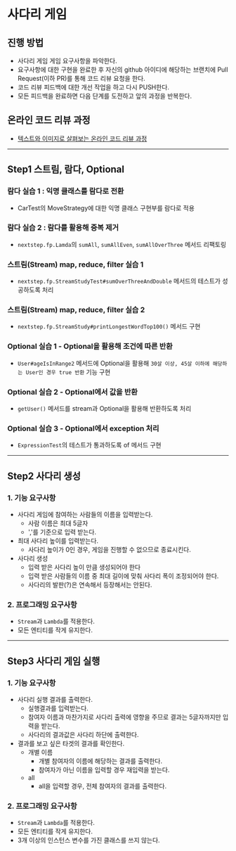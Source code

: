 # 사다리 게임
## 진행 방법
* 사다리 게임 게임 요구사항을 파악한다.
* 요구사항에 대한 구현을 완료한 후 자신의 github 아이디에 해당하는 브랜치에 Pull Request(이하 PR)를 통해 코드 리뷰 요청을 한다.
* 코드 리뷰 피드백에 대한 개선 작업을 하고 다시 PUSH한다.
* 모든 피드백을 완료하면 다음 단계를 도전하고 앞의 과정을 반복한다.

## 온라인 코드 리뷰 과정
* [텍스트와 이미지로 살펴보는 온라인 코드 리뷰 과정](https://github.com/nextstep-step/nextstep-docs/tree/master/codereview)

---
## Step1 스트림, 람다, Optional
### 람다 실습 1 : 익명 클래스를 람다로 전환
- CarTest의 MoveStrategy에 대한 익명 클래스 구현부를 람다로 적용

### 람다 실습 2 : 람다를 활용해 중복 제거
- `nextstep.fp.Lamda`의 `sumAll`, `sumAllEven`, `sumAllOverThree` 메서드 리팩토링

### 스트림(Stream) map, reduce, filter 실습 1
- `nextstep.fp.StreamStudyTest#sumOverThreeAndDouble` 메서드의 테스트가 성공하도록 처리

### 스트림(Stream) map, reduce, filter 실습 2
- `nextstep.fp.StreamStudy#printLongestWordTop100()` 메서드 구현

### Optional 실습 1 - Optional을 활용해 조건에 따른 반환
- `User#ageIsInRange2` 메서드에 Optional을 활용해 `30살 이상, 45살 이하에 해당하는 User인 경우 true 반환` 기능 구현

### Optional 실습 2 - Optional에서 값을 반환
- `getUser()` 메서드를 stream과 Optional을 활용해 반환하도록 처리

### Optional 실습 3 - Optional에서 exception 처리
- `ExpressionTest`의 테스트가 통과하도록 of 메서드 구현

---
## Step2 사다리 생성
### 1. 기능 요구사항
- 사다리 게임에 참여하는 사람들의 이름을 입력받는다.
  - 사람 이름은 최대 5글자
  - ','를 기준으로 입력 받는다.
- 최대 사다리 높이를 입력받는다.
  - 사다리 높이가 0인 경우, 게임을 진행할 수 없으므로 종료시킨다.
- 사다리 생성
  - 입력 받은 사다리 높이 만큼 생성되어야 한다
  - 입력 받은 사람들의 이름 중 최대 길이에 맞춰 사다리 폭이 조정되어야 한다.
  - 사다리의 발판(?)은 연속해서 등장해서는 안된다.

### 2. 프로그래밍 요구사항
- `Stream`과 `Lambda`를 적용한다.
- 모든 엔티티를 작게 유지한다.

---
## Step3 사다리 게임 실행
### 1. 기능 요구사항
- 사다리 실행 결과를 출력한다.
  - 실행결과를 입력받는다.
  - 참여자 이름과 마찬가지로 사다리 출력에 영향을 주므로 결과는 5글자까지만 입력을 받는다.
  - 사다리의 결과값은 사다리 하단에 출력한다.
- 결과를 보고 싶은 타겟의 결과를 확인한다.
  - 개별 이름
    - 개별 참여자의 이름에 해당하는 결과를 출력한다.
    - 참여자가 아닌 이름을 입력할 경우 재입력을 받는다.
  - all
    - all을 입력할 경우, 전체 참여자의 결과를 출력한다.

### 2. 프로그래밍 요구사항
- `Stream`과 `Lambda`를 적용한다.
- 모든 엔티티를 작게 유지한다.
- 3개 이상의 인스턴스 변수를 가진 클래스를 쓰지 않는다.